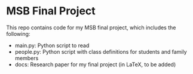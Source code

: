 # MSB Final Project
This repo contains code for my MSB final project, which includes the following:
- main.py: Python script to read 
- people.py: Python script with class definitions for students and family members
- docs: Research paper for my final project (in LaTeX, to be added)
